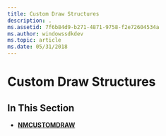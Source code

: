 ```yaml
---
title: Custom Draw Structures
description: .
ms.assetid: 7f6b84d9-b271-4871-9758-f2e72604534a
ms.author: windowssdkdev
ms.topic: article
ms.date: 05/31/2018
---
```


# Custom Draw Structures

## In This Section

-   [**NMCUSTOMDRAW**](/windows/desktop/api/Commctrl/ns-commctrl-tagnmcustomdrawinfo)

 

 




